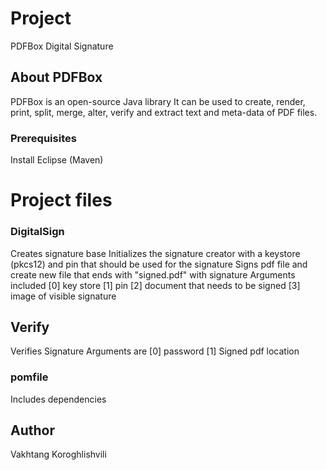 # Project 
PDFBox Digital Signature

## About PDFBox
PDFBox is an open-source Java library
It can be used to create, render, print, split, merge, alter, verify and extract text and meta-data of PDF files.

### Prerequisites
Install Eclipse (Maven)


# Project files
### DigitalSign
 Creates signature base
 Initializes the signature creator with a keystore (pkcs12) and pin that should be used for the signature
 Signs pdf file and create new file that ends with "signed.pdf" with signature
 Arguments included
 [0] key store
 [1] pin
 [2] document that needs to be signed
 [3] image of visible signature
## Verify
 Verifies Signature
 Arguments are
 [0] password
 [1] Signed pdf location
### pomfile
 Includes dependencies
## Author
Vakhtang Koroghlishvili
 
